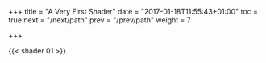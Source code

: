 +++
title = "A Very First Shader"
date = "2017-01-18T11:55:43+01:00"
toc = true
next = "/next/path"
prev = "/prev/path"
weight = 7

+++

{{< shader 01 >}}
